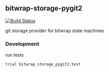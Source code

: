 ## bitwrap-storage-pygit2

[![Build Status](https://travis-ci.org/bitwrap/bitwrap-storage-pygit2.svg?branch=master)](https://travis-ci.org/bitwrap/bitwrap-storage-pygit2)

git storage provider for bitwrap state machines

### Development
run tests

    trial bitwrap_storage_pygit2.test
